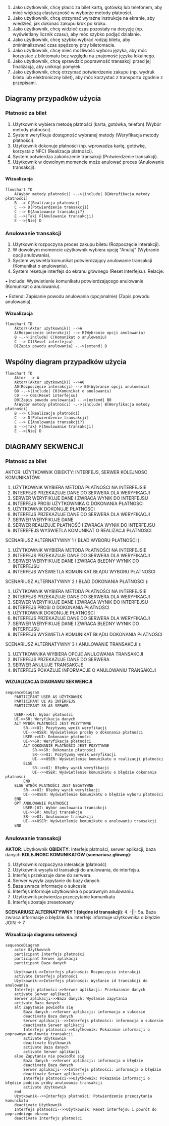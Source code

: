 1. Jako użytkownik, chcę płacić za bilet kartą, gotówką lub telefonem, aby mieć
większą elastyczność w wyborze metody płatności.
2. Jako użytkownik, chcę otrzymać wyraźne instrukcje na ekranie, aby wiedzieć,
jak dokonać zakupu krok po kroku.
3. Jako użytkownik, chcę widzieć czas pozostały na decyzję (np. wyświetlany
licznik czasu), aby móc szybko podjąć działanie.
4. Jako użytkownik, chcę szybko wybrać rodzaj biletu, aby zminimalizować czas 
spędzony przy biletomacie.
5. Jako użytkownik, chcę mieć możliwość wyboru języka, aby móc korzystać z 
biletomatu bez względu na znajomość języka lokalnego.
6. Jako użytkownik, chcę sprawdzić poprawność transakcji przed jej finalizacją, 
aby uniknąć pomyłek.
7. Jako użytkownik, chcę otrzymać potwierdzenie zakupu (np. wydruk biletu lub 
elektroniczny bilet), aby móc korzystać z transportu zgodnie z przepisami.

## Diagramy przypadków użycia
### Płatność za bilet

1. Użytkownik wybiera metodę płatności (karta, gotówka, telefon) (Wybór metody płatności).
2. System weryfikuje dostępność wybranej metody (Weryfikacja metody płatności).
3. Użytkownik dokonuje płatności (np. wprowadza kartę, gotówkę, korzysta z NFC) (Realizacja płatności).
4. System potwierdza zakończenie transakcji (Potwierdzenie transakcji).
5. Użytkownik w dowolnym momencie może anulować proces (Anulowanie transakcji).

#### Wizualizacja

```mermaid
flowchart TD
    A(Wybór metody płatności) -.->|include| B[Weryfikacja metody płatności]
    B --> C[Realizacja płatności]
    C --> D[Potwierdzenie transakcji]
    C --> E{Anulowanie transakcji?}
    E -->|Tak| F[Anulowanie transakcji]
    E -->|Nie| D
```
### Anulowanie transakcji
1. Użytkownik rozpoczyna proces zakupu biletu (Rozpoczęcie interakcji).
2. W dowolnym momencie użytkownik wybiera opcję "Anuluj" (Wybranie opcji 
anulowania).
3. System wyświetla komunikat potwierdzający anulowanie transakcji (Komunikat 
o anulowaniu).
4. System resetuje interfejs do ekranu głównego (Reset interfejsu).
Relacje:

• Include: Wyświetlenie komunikatu potwierdzającego anulowanie (Komunikat o 
anulowaniu).

• Extend: Zapisanie powodu anulowania (opcjonalnie) (Zapis powodu 
anulowania).

#### Wizualizacja
```mermaid
flowchart TD
    Aktor((Aktor użytkownik)) -->A
    A(Rozpoczęcie interakcji) --> B(Wybranie opcji anulowania)
    B -.->|include| C(Komunikat o anulowaniu)
    C --> C1(Reset interfejsu)
    D[Zapis powodu anulowania] -.->|extend| B
```

## Wspólny diagram przypadków użycia

```mermaid
flowchart TD
    Aktor --> A
    Aktor((Aktor użytkownik)) -->A0
    A0(Rozpoczęcie interakcji) --> B0(Wybranie opcji anulowania)
    B0 -.->|include| C0(Komunikat o anulowaniu)
    C0 --> C01(Reset interfejsu)
    D0[Zapis powodu anulowania] -.->|extend| B0
    A(Wybór metody płatności) -.->|include| B[Weryfikacja metody płatności]
    B --> C[Realizacja płatności]
    C --> D[Potwierdzenie transakcji]
    C --> E{Anulowanie transakcji?}
    E -->|Tak| F[Anulowanie transakcji]
    E -->|Nie| D 
```

## DIAGRAMY SEKWENCJI
### Płatność za bilet
AKTOR: UŻYTKOWNIK
OBIEKTY: INTERFEJS, SERWER
KOLEJNOSC KOMUNIKATÓW: 
1. UŻYTKOWNIK WYBIERA METODA PŁATNOŚCI NA INTERFEJSIE
2. INTERFEJS PRZEKAZUJE DANE DO SERWERA DLA WERYFIKACJI
3. SERWER WERYFIKUJE DANE I ZWRACA WYNIK DO INTERFEJSU
4. INTERFEJS PROSI UŻYTKOWNIKA O DOKONANIA PŁATNOŚCI
5. UŻYTKOWNIK DOKONUJE PŁATNOŚCI
6. INTERFEJS PRZEKAZUJE DANE DO SERWERA DLA WERYFIKACJI
7. SERWER WERYFIKUJE DANE
8. SERWER REALIZUJE PŁATNOŚĆ I ZWRACA WYNIK DO INTERFEJSU
9. INTEREFEJS WYŚWIETLA KOMUNIKAT O REALIZACJI PŁATNOŚCI

SCENARIUSZ ALTERNATYWNY 1 ( BŁAD WYBORU PŁATNOŚCI ):
1. UŻYTKOWNIK WYBIERA METODA PŁATNOŚCI NA INTERFEJSIE
2. INTERFEJS PRZEKAZUJE DANE DO SERWERA DLA WERYFIKACJI
3. SERWER WERYFIKUJE DANE I ZWRACA BŁEDNY WYNIK DO INTERFEJSU
4. INTERFEJS WYŚWIETLA KOMUNIKAT BŁĄDU WYBORU PŁATNOŚCI

SCENARIUSZ ALTERNATYWNY 2 ( BŁAD DOKONANIA PŁATNOŚCI ):
1. UŻYTKOWNIK WYBIERA METODA PŁATNOŚCI NA INTERFEJSIE
2. INTERFEJS PRZEKAZUJE DANE DO SERWERA DLA WERYFIKACJI
3. SERWER WERYFIKUJE DANE I ZWRACA WYNIK DO INTERFEJSU
4. INTERFEJS PROSI O DOKONANIA PŁATNOŚCI
5. UŻYTKOWNIK DOKONUJE PŁATNOŚCI
6. INTERFEJS PRZEKAZUJE DANE DO SERWERA DLA WERYFIKACJI
7. SERWER WERYFIKUJE DANE I ZWRACA BŁEDNY WYNIK DO INTERFEJSU
8. INTERFEJS WYŚWIETLA KOMUNIKAT BŁĄDU DOKONANIA PŁATNOŚCI

SCENARIUSZ ALTERNATYWNY 3 ( ANULOWANIE TRANSAKCJI ):
1. UZYTKOWNIKA WYBIERA OPCJE ANULOWANIA TRANSAKCJI
2. INTERFEJS PRZEKAZUJE DANE DO SERWERA
3. SERWER ANULUJE TRANSAKCJE
4. INTERFEJS POKAZUJE INFORMACJE O ANULOWANIU TRANSAKCJI

#### WIZUALIZACJA DIAGRAMU SEKWENCJI
```mermaid
sequenceDiagram
    PARTICIPANT USER AS UŻYTKOWNIK
    PARTICIPANT UI AS INTERFEJS
    PARTICIPANT SR AS SERWER

    USER->>UI: Wybór płatności
    UI->>SR: Weryfikacja danych
    ALT WYBÓR PŁATNOŚCI JEST POZYTYWNE
        SR-->>UI: Pozytywny wynik weryfikacji
        UI-->>USER: Wyświetlenie prośby o dokonania płatności
        USER->>UI: Dokonanie płatności
        UI->>SR: Weryfikacja płatności
        ALT DOKONANIE PŁATNOŚCI JEST POZYTYWNE
            SR->>SR: Dokonanie płatności
            SR-->>UI: Pozytywny wynik weryfikacji
            UI-->>USER: Wyświetlenie komunikatu o realizacji płatności
        ELSE
            SR-->>UI: Błędny wynik weryfikacji
            UI-->>USER: Wyświetlenie komunikatu o błędzie dokonania płatności
        END
    ELSE WYBÓR PŁATNOŚCI JEST NEGATYWNE
        SR-->>UI: Błędny wynik weryfikacji
        UI-->>USER: Wyświetlenie komunikatu o błędzie wyboru płatności
    END
    OPT ANULOWANIE PŁATNOŚCI
        USER-)UI: Wybór anulowania transakcji
        UI->>SR: Anuluj transakcje
        SR-->>UI: Anulowanie transakcji
        UI-->>USER: Wyświetlenie komunikatu o anulowaniu transakcji
    END
```
### Anulowanie transakcji
**AKTOR**: Użytkownik
**OBIEKTY**: Interfejs płatności, serwer aplikacji, baza danych
**KOLEJNOSC KOMUNIKATÓW (scenariusz główny)**: 
1. Użytkownik rozpoczyna interakcje (płatność)
2. Użytkownik wysyła id transakcji do anulowania, do interfejsu.
3. Interfejs przekazuje dane do serwera.
4. Serwer wysyła zapytanie do bazy danych.
5. Baza zwraca informacje o sukcesie
6. Interfejs informuje użytkownika o poprawnym anulowaniu.
7. Użytkownik potwierdza przeczytanie komunikatu
8. Interfejs zostaje zresetowany

**SCENARIUSZ ALTERNATYWNY 1 (błędne id transakcji)**:
4. -||-
5a. Baza zwraca informacje o błędzie. 
6a. Interfejs informuje użytkownika o błędzie
JOIN -> 7

#### Wizualizacja diagramu sekwencji
```mermaid
sequenceDiagram
    actor Użytkownik
    participant Interfejs płatności
    participant Serwer aplikacji
    participant Baza danych

    Użytkownik->>Interfejs płatności: Rozpoczęcie interakcji
    activate Interfejs płatności
    Użytkownik->>Interfejs płatności: Wysłanie id transakcji do anulowania
    Interfejs płatności->>Serwer aplikacji: Przekazanie danych
    activate Serwer aplikacji
    Serwer aplikacji->>Baza danych: Wysłanie zapytania
    activate Baza danych
    alt Zapytanie powiodło się
        Baza danych-->>Serwer aplikacji: informacja o sukcesie
        deactivate Baza danych
        Serwer aplikacji-->>Interfejs płatności: informacja o sukcesie
        deactivate Serwer aplikacji
        Interfejs płatności->>Użytkownik: Pokazanie informacji o poprawnym anulowniu transakcji
        activate Użytkownik
        deactivate Użytkownik
        activate Baza danych
        activate Serwer aplikacji        
    else Zapytanie nie powiodło się
        Baza danych-->>Serwer aplikacji: informacja o błędzie
        deactivate Baza danych
        Serwer aplikacji-->>Interfejs płatności: informacja o błędzie
        deactivate Serwer aplikacji
        Interfejs płatności->>Użytkownik: Pokazanie informacji o błędzie podczas próby anulowania transakcji
        activate Użytkownik
    end
    Użytkownik-->>Interfejs płatności: Potwierdzenie przeczytania komunikatu
    deactivate Użytkownik
    Interfejs płatności-->>Użytkownik: Reset interfejsu i powrót do poprzedniego ekranu
    deactivate Interfejs płatności  
```
